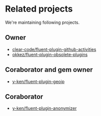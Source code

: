 # Related projects

We're maintaining following projects.

## Owner

* [clear-code/fluent-plugin-github-activities](https://github.com/clear-code/fluent-plugin-github-activities)
* [okkez/fluent-plugin-obsolete-plugins](https://github.com/okkez/fluent-plugin-obsolete-plugins)

## Coraborator and gem owner

* [y-ken/fluent-plugin-geoip](https://github.com/y-ken/fluent-plugin-geoip)

## Coraborator

* [y-ken/fluent-plugin-anonymizer](https://github.com/y-ken/fluent-plugin-anonymizer)

